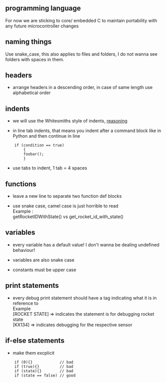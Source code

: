 ## programming language

For now we are sticking to core/ embedded C to maintain portability with any future microcontroller changes

## naming things

Use snake_case, this also applies to files and folders, I do not wanna see folders with spaces in them.

## headers

- arrange headers in a descending order, in case of same length use alphabetical order  


## indents

- we will use the Whitesmiths style of indents, [reasoning](http://www.activeclickweb.com/whitesmiths/index.html)  

- in line tab indents, that means you indent after a command block like in Python and then continue in line  

```
    if (condition == true)
        {
        foobar();
        }
```

- use tabs to indent, 1 tab = 4 spaces  


## functions

- leave a new line to separate two function def blocks  

- use snake case, camel case is just horrible to read  
    Example :  
        getRocketIDWithState() vs get_rocket_id_with_state()  


## variables

- every variable has a default value! I don't wanna be dealing undefined behaviour!  

- variables are also snake case  

- constants must be upper case

## print statements

- every debug print statement should have a tag indicating what it is in reference to   
    Example  
        [ROCKET STATE] => indicates the statement is for debugging rocket state  
        [KX134] => indicates debugging for the respective sensor  


## if-else statements

- make them excplicit

```
    if (0){}            // bad
    if (true){}         // bad
    if (state){}        // bad
    if (state == false) // good
```
